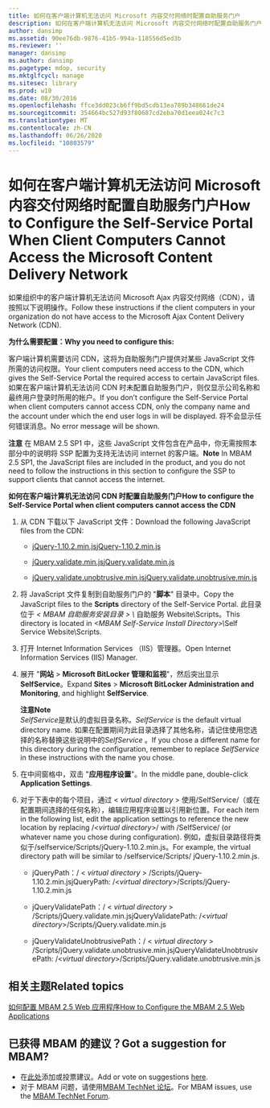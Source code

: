 ```yaml
---
title: 如何在客户端计算机无法访问 Microsoft 内容交付网络时配置自助服务门户
description: 如何在客户端计算机无法访问 Microsoft 内容交付网络时配置自助服务门户
author: dansimp
ms.assetid: 90ee76db-9876-41b5-994a-118556d5ed3b
ms.reviewer: ''
manager: dansimp
ms.author: dansimp
ms.pagetype: mdop, security
ms.mktglfcycl: manage
ms.sitesec: library
ms.prod: w10
ms.date: 08/30/2016
ms.openlocfilehash: ffce3dd023cb6ff9bd5cdb13ea789b348661de24
ms.sourcegitcommit: 354664bc527d93f80687cd2eba70d1eea024c7c3
ms.translationtype: MT
ms.contentlocale: zh-CN
ms.lasthandoff: 06/26/2020
ms.locfileid: "10803579"
---
```

# <span data-ttu-id="e6102-103">如何在客户端计算机无法访问 Microsoft 内容交付网络时配置自助服务门户</span><span class="sxs-lookup"><span data-stu-id="e6102-103">How to Configure the Self-Service Portal When Client Computers Cannot Access the Microsoft Content Delivery Network</span></span>


<span data-ttu-id="e6102-104">如果组织中的客户端计算机无法访问 Microsoft Ajax 内容交付网络（CDN），请按照以下说明操作。</span><span class="sxs-lookup"><span data-stu-id="e6102-104">Follow these instructions if the client computers in your organization do not have access to the Microsoft Ajax Content Delivery Network (CDN).</span></span>

**<span data-ttu-id="e6102-105">为什么需要配置：</span><span class="sxs-lookup"><span data-stu-id="e6102-105">Why you need to configure this:</span></span>**

<span data-ttu-id="e6102-106">客户端计算机需要访问 CDN，这将为自助服务门户提供对某些 JavaScript 文件所需的访问权限。</span><span class="sxs-lookup"><span data-stu-id="e6102-106">Your client computers need access to the CDN, which gives the Self-Service Portal the required access to certain JavaScript files.</span></span> <span data-ttu-id="e6102-107">如果在客户端计算机无法访问 CDN 时未配置自助服务门户，则仅显示公司名称和最终用户登录时所用的帐户。</span><span class="sxs-lookup"><span data-stu-id="e6102-107">If you don’t configure the Self-Service Portal when client computers cannot access CDN, only the company name and the account under which the end user logs in will be displayed.</span></span> <span data-ttu-id="e6102-108">将不会显示任何错误消息。</span><span class="sxs-lookup"><span data-stu-id="e6102-108">No error message will be shown.</span></span>

<span data-ttu-id="e6102-109">**注意** 在 MBAM 2.5 SP1 中，这些 JavaScript 文件包含在产品中，你无需按照本部分中的说明将 SSP 配置为支持无法访问 internet 的客户端。</span><span class="sxs-lookup"><span data-stu-id="e6102-109">**Note** In MBAM 2.5 SP1, the JavaScript files are included in the product, and you do not need to follow the instructions in this section to configure the SSP to support clients that cannot access the internet.</span></span>

 

**<span data-ttu-id="e6102-110">如何在客户端计算机无法访问 CDN 时配置自助服务门户</span><span class="sxs-lookup"><span data-stu-id="e6102-110">How to configure the Self-Service Portal when client computers cannot access the CDN</span></span>**

1. <span data-ttu-id="e6102-111">从 CDN 下载以下 JavaScript 文件：</span><span class="sxs-lookup"><span data-stu-id="e6102-111">Download the following JavaScript files from the CDN:</span></span>

   -   [<span data-ttu-id="e6102-112">jQuery-1.10.2.min.js</span><span class="sxs-lookup"><span data-stu-id="e6102-112">jQuery-1.10.2.min.js</span></span>](https://go.microsoft.com/fwlink/?LinkID=390515)

   -   [<span data-ttu-id="e6102-113">jQuery.validate.min.js</span><span class="sxs-lookup"><span data-stu-id="e6102-113">jQuery.validate.min.js</span></span>](https://go.microsoft.com/fwlink/?LinkID=390516)

   -   [<span data-ttu-id="e6102-114">jQuery.validate.unobtrusive.min.js</span><span class="sxs-lookup"><span data-stu-id="e6102-114">jQuery.validate.unobtrusive.min.js</span></span>](https://go.microsoft.com/fwlink/?LinkID=390517)

2. <span data-ttu-id="e6102-115">将 JavaScript 文件复制到自助服务门户的 "**脚本**" 目录中。</span><span class="sxs-lookup"><span data-stu-id="e6102-115">Copy the JavaScript files to the **Scripts** directory of the Self-Service Portal.</span></span> <span data-ttu-id="e6102-116">此目录位于 <em> &lt; MBAM 自助服务安装目录 &gt; \\ </em> 自助服务 Website\\Scripts。</span><span class="sxs-lookup"><span data-stu-id="e6102-116">This directory is located in <em>&lt;MBAM Self-Service Install Directory&gt;\\</em>Self Service Website\\Scripts.</span></span>

3. <span data-ttu-id="e6102-117">打开 Internet Information Services （IIS）管理器。</span><span class="sxs-lookup"><span data-stu-id="e6102-117">Open Internet Information Services (IIS) Manager.</span></span>

4. <span data-ttu-id="e6102-118">展开 "**网站** &gt; **Microsoft BitLocker 管理和监视**"，然后突出显示**SelfService**。</span><span class="sxs-lookup"><span data-stu-id="e6102-118">Expand **Sites** &gt; **Microsoft BitLocker Administration and Monitoring**, and highlight **SelfService**.</span></span>

   **<span data-ttu-id="e6102-119">注意</span><span class="sxs-lookup"><span data-stu-id="e6102-119">Note</span></span>**  
   <span data-ttu-id="e6102-120">*SelfService*是默认的虚拟目录名称。</span><span class="sxs-lookup"><span data-stu-id="e6102-120">*SelfService* is the default virtual directory name.</span></span> <span data-ttu-id="e6102-121">如果在配置期间为此目录选择了其他名称，请记住使用您选择的名称替换这些说明中的*SelfService* 。</span><span class="sxs-lookup"><span data-stu-id="e6102-121">If you chose a different name for this directory during the configuration, remember to replace *SelfService* in these instructions with the name you chose.</span></span>

     

5. <span data-ttu-id="e6102-122">在中间窗格中，双击 "**应用程序设置**"。</span><span class="sxs-lookup"><span data-stu-id="e6102-122">In the middle pane, double-click **Application Settings**.</span></span>

6. <span data-ttu-id="e6102-123">对于下表中的每个项目，通过 &lt; *virtual directory* &gt; 使用/SelfService/（或在配置期间选择的任何名称），编辑应用程序设置以引用新位置。</span><span class="sxs-lookup"><span data-stu-id="e6102-123">For each item in the following list, edit the application settings to reference the new location by replacing /&lt;*virtual directory*&gt;/ with /SelfService/ (or whatever name you chose during configuration).</span></span> <span data-ttu-id="e6102-124">例如，虚拟目录路径将类似于/selfservice/Scripts/jQuery-1.10.2.min.js。</span><span class="sxs-lookup"><span data-stu-id="e6102-124">For example, the virtual directory path will be similar to /selfservice/Scripts/ jQuery-1.10.2.min.js.</span></span>

   -   <span data-ttu-id="e6102-125">jQueryPath：/ &lt; *virtual directory* &gt; /Scripts/jQuery-1.10.2.min.js</span><span class="sxs-lookup"><span data-stu-id="e6102-125">jQueryPath: /&lt;*virtual directory*&gt;/Scripts/jQuery-1.10.2.min.js</span></span>

   -   <span data-ttu-id="e6102-126">jQueryValidatePath：/ &lt; *virtual directory* &gt; /Scripts/jQuery.validate.min.js</span><span class="sxs-lookup"><span data-stu-id="e6102-126">jQueryValidatePath: /&lt;*virtual directory*&gt;/Scripts/jQuery.validate.min.js</span></span>

   -   <span data-ttu-id="e6102-127">jQueryValidateUnobtrusivePath：/ &lt; *virtual directory* &gt; /Scripts/jQuery.validate.unobtrusive.min.js</span><span class="sxs-lookup"><span data-stu-id="e6102-127">jQueryValidateUnobtrusivePath: /&lt;*virtual directory*&gt;/Scripts/jQuery.validate.unobtrusive.min.js</span></span>



## <span data-ttu-id="e6102-128">相关主题</span><span class="sxs-lookup"><span data-stu-id="e6102-128">Related topics</span></span>


[<span data-ttu-id="e6102-129">如何配置 MBAM 2.5 Web 应用程序</span><span class="sxs-lookup"><span data-stu-id="e6102-129">How to Configure the MBAM 2.5 Web Applications</span></span>](how-to-configure-the-mbam-25-web-applications.md)

 

## <span data-ttu-id="e6102-130">已获得 MBAM 的建议？</span><span class="sxs-lookup"><span data-stu-id="e6102-130">Got a suggestion for MBAM?</span></span>
- <span data-ttu-id="e6102-131">在[此处](http://mbam.uservoice.com/forums/268571-microsoft-bitlocker-administration-and-monitoring)添加或投票建议。</span><span class="sxs-lookup"><span data-stu-id="e6102-131">Add or vote on suggestions [here](http://mbam.uservoice.com/forums/268571-microsoft-bitlocker-administration-and-monitoring).</span></span> 
- <span data-ttu-id="e6102-132">对于 MBAM 问题，请使用[MBAM TechNet 论坛](https://social.technet.microsoft.com/Forums/home?forum=mdopmbam)。</span><span class="sxs-lookup"><span data-stu-id="e6102-132">For MBAM issues, use the [MBAM TechNet Forum](https://social.technet.microsoft.com/Forums/home?forum=mdopmbam).</span></span> 





